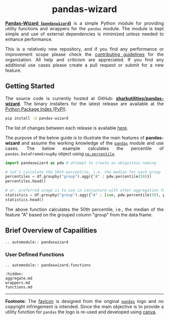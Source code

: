 <div align = "center">

# pandas-wizard

</div>

<div align = "justify">

[**Pandas-Wizard (`pandaswizard`)**](https://github.com/sharkutilities/pandas-wizard) is a simple Python module for providing
utility functions and wrappers for the `pandas` module. The module is kept simple and use of external dependencies is minimized
unless needed to enhance performance.

This is a relatively new repository, and if you find any performance or improvement scope please check the
[contributing guidelines](https://github.com/sharkutilities/.github/blob/master/.github/CONTRIBUTING.md) for the organization.
All help and criticism are appreciated. If you find any additional use cases please create a pull request or submit for a
new feature.

## Getting Started

The source code is currently hosted at GitHub: [**sharkutilities/pandas-wizard**](https://github.com/sharkutilities/pandas-wizard).
The binary installers for the latest release are available at the [Python Package Index (PyPI)](https://pypi.org/project/pandas-wizard/).

```bash
pip install -U pandas-wizard
```

The list of changes between each release is available [here](https://github.com/sharkutilities/pandas-wizard/blob/master/CHANGELOG.md).

The purpose of the below guide is to illustrate the main features of **pandas-wizard** and assume the working knowledge of
the [`pandas`](https://pypi.org/project/pandas/) module and use cases. The below example calculates the percentile of
`pandas.DataFrameGroupBy` object using [`np.percentile`](https://numpy.org/doc/stable/reference/generated/numpy.percentile.html).

```python
import pandaswizard as pdw # attempt to create an ubiquitous naming

# let's calculate the 50th-percentile, i.e. the median for each group
percentiles = df.groupby("group").agg({"A" : pdw.percentile(50)})
percentiles.head()

# or, preferred usage is to use in conjunture with other aggregation function like
statistics = df.groupby("group").agg({"A" : [sum, pdw.percentile(50), pdw.quantile(0.95)]})
statistics.head()
```

The above function calculates the 50th percentile, i.e., the median of the feature "A" based on the grouped column "group" from the data frame.

## Brief Overview of Capailities

```{eval-rst}
.. automodule:: pandaswizard
```

### User Defined Functions

```{eval-rst}
.. automodule:: pandaswizard.functions
```

```{toctree}
:hidden:
aggregate.md
wrappers.md
functions.md
```

---

**Footnote:** The [favicon](https://raw.githubusercontent.com/sharkutilities/pandas-wizard/master/favicon.png) is designed from the original
[`pandas`](https://pandas.pydata.org/static/img/pandas.svg) logo and no copyright infringement is intended. Since the main objective is
to provide a utility function for `pandas` the logo is re-used and developed using [canva](https://www.canva.com/).

</div>
